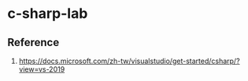 # c-sharp-lab

## Reference

1. https://docs.microsoft.com/zh-tw/visualstudio/get-started/csharp/?view=vs-2019

